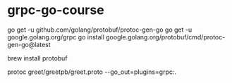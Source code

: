 # grpc-go-course

go get -u github.com/golang/protobuf/protoc-gen-go
go get -u google.golang.org/grpc
go install google.golang.org/protobuf/cmd/protoc-gen-go@latest

brew install protobuf

protoc greet/greetpb/greet.proto --go_out=plugins=grpc:.